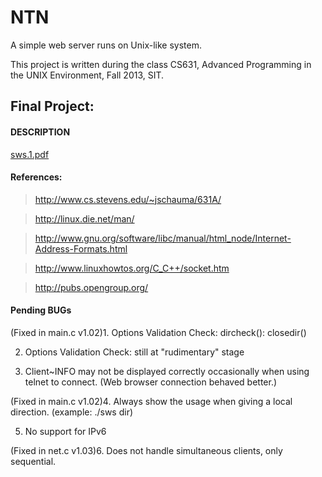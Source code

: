 # NTN

A simple web server runs on Unix-like system.

This project is written during the class CS631, Advanced Programming 
in the UNIX Environment, Fall 2013, SIT.

## Final Project:

#### DESCRIPTION

[sws.1.pdf](http://www.cs.stevens.edu/~jschauma/631A/sws.1.pdf)

#### References:

> http://www.cs.stevens.edu/~jschauma/631A/

> http://linux.die.net/man/

> http://www.gnu.org/software/libc/manual/html_node/Internet-Address-Formats.html

> http://www.linuxhowtos.org/C_C++/socket.htm

> http://pubs.opengroup.org/

#### Pending BUGs

(Fixed in main.c v1.02)1. Options Validation Check: dircheck(): closedir()

2. Options Validation Check: still at "rudimentary" stage

3. Client~INFO may not be displayed correctly occasionally when using telnet to connect. (Web browser connection behaved better.)

(Fixed in main.c v1.02)4. Always show the usage when giving a local direction. (example: ./sws dir)

5. No support for IPv6 

(Fixed in net.c v1.03)6. Does not handle simultaneous clients, only sequential.
